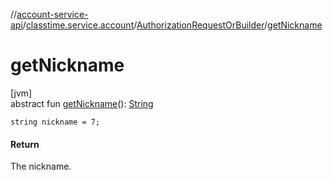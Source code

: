 //[account-service-api](../../../index.md)/[classtime.service.account](../index.md)/[AuthorizationRequestOrBuilder](index.md)/[getNickname](get-nickname.md)

# getNickname

[jvm]\
abstract fun [getNickname](get-nickname.md)(): [String](https://docs.oracle.com/javase/8/docs/api/java/lang/String.html)

`string nickname = 7;`

#### Return

The nickname.
